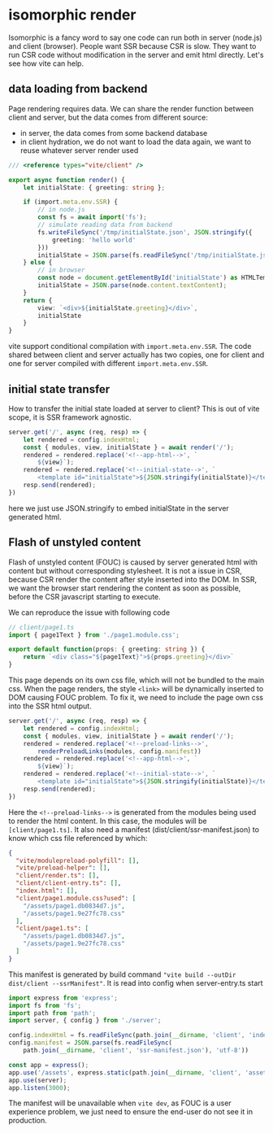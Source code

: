 # isomorphic render

Isomorphic is a fancy word to say one code can run both in server (node.js) and client (browser). People want SSR because CSR is slow.
They want to run CSR code without modification in the server and emit html directly. Let's see how vite can help.

## data loading from backend

Page rendering requires data. We can share the render function between client and server, but the data comes from different source:

* in server, the data comes from some backend database
* in client hydration, we do not want to load the data again, we want to reuse whatever server render used

```ts
/// <reference types="vite/client" />

export async function render() {
    let initialState: { greeting: string };

    if (import.meta.env.SSR) {
        // in node.js
        const fs = await import('fs');
        // simulate reading data from backend
        fs.writeFileSync('/tmp/initialState.json', JSON.stringify({
            greeting: 'hello world'
        }))
        initialState = JSON.parse(fs.readFileSync('/tmp/initialState.json', 'utf-8'));
    } else {
        // in browser
        const node = document.getElementById('initialState') as HTMLTemplateElement;
        initialState = JSON.parse(node.content.textContent);
    }
    return {
        view: `<div>${initialState.greeting}</div>`,
        initialState
    }
}
```

vite support conditional compilation with `import.meta.env.SSR`. The code shared between client and server actually has two copies, one for client and one for server compiled with different `import.meta.env.SSR`.

## initial state transfer

How to transfer the initial state loaded at server to client?
This is out of vite scope, it is SSR framework agnostic.

```ts
server.get('/', async (req, resp) => {
    let rendered = config.indexHtml;
    const { modules, view, initialState } = await render('/');
    rendered = rendered.replace('<!--app-html-->', `
        ${view}`);
    rendered = rendered.replace('<!--initial-state-->', `
        <template id="initialState">${JSON.stringify(initialState)}</template>`);
    resp.send(rendered);
})
```

here we just use JSON.stringify to embed initialState in the server generated html.

## Flash of unstyled content

Flash of unstyled content (FOUC) is caused by server generated html with content but without corresponding stylesheet. It is not a issue in CSR, because CSR render the  content after style inserted into the DOM. In SSR, we want the browser start rendering the content as soon as possible, before the CSR javascript starting to execute.

We can reproduce the issue with following code

```ts
// client/page1.ts
import { page1Text } from './page1.module.css';

export default function(props: { greeting: string }) {
    return `<div class="${page1Text}">${props.greeting}</div>`
}
```

This page depends on its own css file, which will not be bundled to the main css. When the page renders, the style `<link>` will be dynamically inserted to DOM causing FOUC problem. To fix it, we need to include the page own css into the SSR html output.

```ts
server.get('/', async (req, resp) => {
    let rendered = config.indexHtml;
    const { modules, view, initialState } = await render('/');
    rendered = rendered.replace('<!--preload-links-->',
        renderPreloadLinks(modules, config.manifest))
    rendered = rendered.replace('<!--app-html-->', `
        ${view}`);
    rendered = rendered.replace('<!--initial-state-->', `
        <template id="initialState">${JSON.stringify(initialState)}</template>`);
    resp.send(rendered);
})
```

Here the `<!--preload-links-->` is generated from the modules being used to render the html content. In this case, the modules will be `[client/page1.ts]`. It also need a manifest (dist/client/ssr-manifest.json) to know which css file referenced by which:

```json
{
  "vite/modulepreload-polyfill": [],
  "vite/preload-helper": [],
  "client/render.ts": [],
  "client/client-entry.ts": [],
  "index.html": [],
  "client/page1.module.css?used": [
    "/assets/page1.db0834d7.js",
    "/assets/page1.9e27fc78.css"
  ],
  "client/page1.ts": [
    "/assets/page1.db0834d7.js",
    "/assets/page1.9e27fc78.css"
  ]
}
```

This manifest is generated by build command `"vite build --outDir dist/client --ssrManifest"`. It is read into config when server-entry.ts start

```ts
import express from 'express';
import fs from 'fs';
import path from 'path';
import server, { config } from './server';

config.indexHtml = fs.readFileSync(path.join(__dirname, 'client', 'index.html'), 'utf-8');
config.manifest = JSON.parse(fs.readFileSync(
    path.join(__dirname, 'client', 'ssr-manifest.json'), 'utf-8'))

const app = express();
app.use('/assets', express.static(path.join(__dirname, 'client', 'assets')));
app.use(server);
app.listen(3000);
```

The manifest will be unavailable when `vite dev`, as FOUC is a user experience problem, we just need to ensure the end-user do not see it in production.